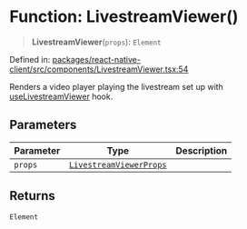 # Function: LivestreamViewer()

> **LivestreamViewer**(`props`): `Element`

Defined in: [packages/react-native-client/src/components/LivestreamViewer.tsx:54](https://github.com/fishjam-cloud/mobile-client-sdk/blob/a60616b68cd043388665165d49f98ce759f80517/packages/react-native-client/src/components/LivestreamViewer.tsx#L54)

Renders a video player playing the livestream set up with [useLivestreamViewer](useLivestreamViewer.md) hook.

## Parameters

| Parameter | Type | Description |
| ------ | ------ | ------ |
| `props` | [`LivestreamViewerProps`](../type-aliases/LivestreamViewerProps.md) |  |

## Returns

`Element`
